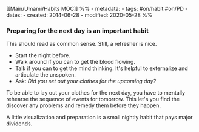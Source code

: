 [[Main/Umami/Habits MOC]]
%% - metadata: 
	- tags: #on/habit #on/PD
	- dates: 
		- created: 2014-06-28
		- modified: 2020-05-28 %%
### Preparing for the next day is an important habit
This should read as common sense. Still, a refresher is nice.

- Start the night before.
- Walk around if you can to get the blood flowing.
- Talk if you can to get the mind thinking. It's helpful to externalize and articulate the unspoken. 
- Ask: *Did you set out your clothes for the upcoming day?*

To be able to lay out your clothes for the next day, you have to mentally rehearse the sequence of events for tomorrow. This let's you find the discover any problems and remedy them before they happen. 

A little visualization and preparation is a small nightly habit that pays major dividends.  
